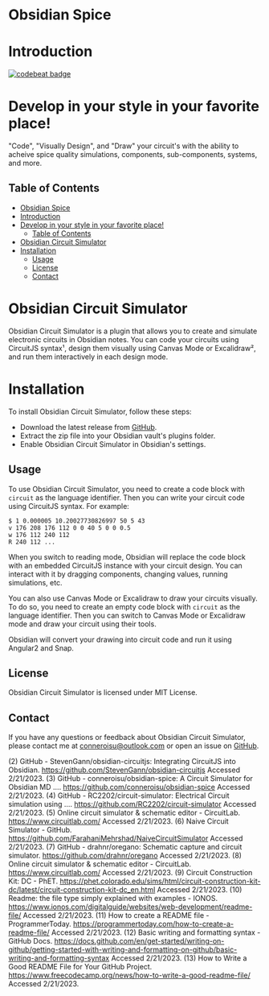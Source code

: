 # Obsidian Spice 

# Introduction

[![codebeat badge](https://codebeat.co/badges/50d0ae0a-39c0-4e79-9b79-7655c18cd829)](https://codebeat.co/projects/github-com-conneroisu-hw2-main)


# Develop in your style in your favorite place!
"Code", "Visually Design", and "Draw" your circuit's with the ability to acheive spice quality simulations, components, sub-components, systems, and more. 

## Table of Contents

- [Obsidian Spice](#obsidian-spice)
- [Introduction](#introduction)
- [Develop in your style in your favorite place!](#develop-in-your-style-in-your-favorite-place)
  - [Table of Contents](#table-of-contents)
- [Obsidian Circuit Simulator](#obsidian-circuit-simulator)
- [Installation](#installation)
  - [Usage](#usage)
  - [License](#license)
  - [Contact](#contact)




# Obsidian Circuit Simulator

Obsidian Circuit Simulator is a plugin that allows you to create and simulate electronic circuits in Obsidian notes. You can code your circuits using CircuitJS syntax¹, design them visually using Canvas Mode or Excalidraw², and run them interactively in each design mode. 


# Installation

To install Obsidian Circuit Simulator, follow these steps:

- Download the latest release from [GitHub](https://github.com/conneroisu/obsidian-spice/releases).
- Extract the zip file into your Obsidian vault's plugins folder.
- Enable Obsidian Circuit Simulator in Obsidian's settings.

## Usage

To use Obsidian Circuit Simulator, you need to create a code block with `circuit` as the language identifier. Then you can write your circuit code using CircuitJS syntax. For example:

```circuit
$ 1 0.000005 10.20027730826997 50 5 43
v 176 208 176 112 0 0 40 5 0 0 0.5
w 176 112 240 112
R 240 112 ...
```

When you switch to reading mode, Obsidian will replace the code block with an embedded CircuitJS instance with your circuit design. You can interact with it by dragging components, changing values, running simulations, etc.

You can also use Canvas Mode or Excalidraw to draw your circuits visually. To do so, you need to create an empty code block with `circuit` as the language identifier. Then you can switch to Canvas Mode or Excalidraw mode and draw your circuit using their tools.

Obsidian will convert your drawing into circuit code and run it using Angular2 and Snap.

## License

Obsidian Circuit Simulator is licensed under MIT License.

## Contact

If you have any questions or feedback about Obsidian Circuit Simulator, please contact me at conneroisu@outlook.com or open an issue on [GitHub](https://github.com/conneroisu/obsidian-spice/issues).


(2) GitHub - StevenGann/obsidian-circuitjs: Integrating CircuitJS into Obsidian. https://github.com/StevenGann/obsidian-circuitjs Accessed 2/21/2023.
(3) GitHub - conneroisu/obsidian-spice: A Circuit Simulator for Obsidian MD .... https://github.com/conneroisu/obsidian-spice Accessed 2/21/2023.
(4) GitHub - RC2202/circuit-simulator: Electrical Circuit simulation using .... https://github.com/RC2202/circuit-simulator Accessed 2/21/2023.
(5) Online circuit simulator & schematic editor - CircuitLab. https://www.circuitlab.com/ Accessed 2/21/2023.
(6) Naive Circuit Simulator - GitHub. https://github.com/FarahaniMehrshad/NaiveCircuitSimulator Accessed 2/21/2023.
(7) GitHub - drahnr/oregano: Schematic capture and circuit simulator. https://github.com/drahnr/oregano Accessed 2/21/2023.
(8) Online circuit simulator & schematic editor - CircuitLab. https://www.circuitlab.com/ Accessed 2/21/2023.
(9) ‪Circuit Construction Kit: DC‬ - PhET. https://phet.colorado.edu/sims/html/circuit-construction-kit-dc/latest/circuit-construction-kit-dc_en.html Accessed 2/21/2023.
(10) Readme: the file type simply explained with examples - IONOS. https://www.ionos.com/digitalguide/websites/web-development/readme-file/ Accessed 2/21/2023.
(11) How to create a README file - ProgrammerToday. https://programmertoday.com/how-to-create-a-readme-file/ Accessed 2/21/2023.
(12) Basic writing and formatting syntax - GitHub Docs. https://docs.github.com/en/get-started/writing-on-github/getting-started-with-writing-and-formatting-on-github/basic-writing-and-formatting-syntax Accessed 2/21/2023.
(13) How to Write a Good README File for Your GitHub Project. https://www.freecodecamp.org/news/how-to-write-a-good-readme-file/ Accessed 2/21/2023.
